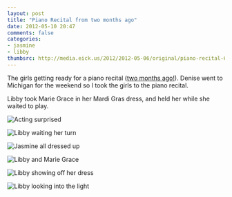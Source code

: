 ```yaml
---
layout: post
title: "Piano Recital from two months ago"
date: 2012-05-10 20:47
comments: false
categories:
- jasmine
- libby
thumbsrc: http://media.eick.us/2012/2012-05-06/original/piano-recital-6.jpg
---
```

The girls getting ready for a piano recital ([two months ago!](http://eick.us/blog/2012/03/31/march-18-recital/)).  Denise went to Michigan for the weekend so I took the girls to the piano recital.

Libby took Marie Grace in her Mardi Gras dress, and held her while she waited to play.



![Acting surprised](http://media.eick.us/media/photographs/2012/2012-05-06/piano-recital-1.jpg)




![Libby waiting her turn](http://media.eick.us/media/photographs/2012/2012-05-06/piano-recital-2.jpg)




![Jasmine all dressed up](http://media.eick.us/media/photographs/2012/2012-05-06/piano-recital-3.jpg)




![Libby and Marie Grace](http://media.eick.us/media/photographs/2012/2012-05-06/piano-recital-4.jpg)




![Libby showing off her dress](http://media.eick.us/media/photographs/2012/2012-05-06/piano-recital-5.jpg)




![Libby looking into the light](http://media.eick.us/media/photographs/2012/2012-05-06/piano-recital-6.jpg)
